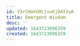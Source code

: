 ```yaml
---
id: V3rCHmVGMc1xuKjDAYJyA
title: Emergent Wisdom
desc: ''
updated: 1643723096359
created: 1643723096359
---
```


